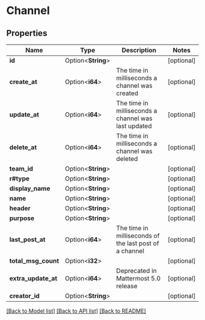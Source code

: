 # Channel

## Properties

Name | Type | Description | Notes
------------ | ------------- | ------------- | -------------
**id** | Option<**String**> |  | [optional]
**create_at** | Option<**i64**> | The time in milliseconds a channel was created | [optional]
**update_at** | Option<**i64**> | The time in milliseconds a channel was last updated | [optional]
**delete_at** | Option<**i64**> | The time in milliseconds a channel was deleted | [optional]
**team_id** | Option<**String**> |  | [optional]
**r#type** | Option<**String**> |  | [optional]
**display_name** | Option<**String**> |  | [optional]
**name** | Option<**String**> |  | [optional]
**header** | Option<**String**> |  | [optional]
**purpose** | Option<**String**> |  | [optional]
**last_post_at** | Option<**i64**> | The time in milliseconds of the last post of a channel | [optional]
**total_msg_count** | Option<**i32**> |  | [optional]
**extra_update_at** | Option<**i64**> | Deprecated in Mattermost 5.0 release | [optional]
**creator_id** | Option<**String**> |  | [optional]

[[Back to Model list]](../README.md#documentation-for-models) [[Back to API list]](../README.md#documentation-for-api-endpoints) [[Back to README]](../README.md)


